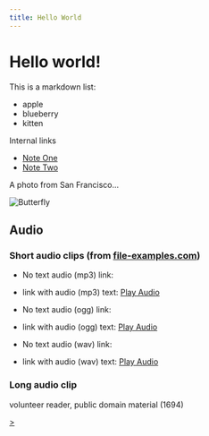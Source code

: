 ```yaml
---
title: Hello World
---
```

# Hello world!

This is a markdown list:

* apple
* blueberry
* kitten

Internal links
* [Note One](notes/one.md)
* [Note Two](notes/two.md)

A photo from San Francisco...

![Butterfly](butterfly.png)

## Audio

### Short audio clips (from [file-examples.com](https://file-examples.com/))

* No text audio (mp3) link: [](file_example_MP3_700KB.mp3)
* link with audio (mp3) text: [Play Audio](file_example_MP3_700KB.mp3)

* No text audio (ogg) link: [](file_example_MP3_700KB.mp3)
* link with audio (ogg) text: [Play Audio](file_example_MP3_700KB.mp3)

* No text audio (wav) link: [](file_example_MP3_700KB.mp3)
* link with audio (wav) text: [Play Audio](file_example_MP3_700KB.mp3)

### Long audio clip
volunteer reader, public domain material (1694)

[>](fox-walk-cheerfully.m4a)